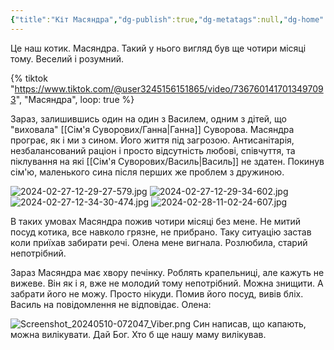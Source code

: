 ```yaml
---
{"title":"Кіт Масяндра","dg-publish":true,"dg-metatags":null,"dg-home":null,"permalink":"/moya-sim-ya/kit-masyandra/","dgPassFrontmatter":true,"noteIcon":""}
---
```



Це наш котик. Масяндра. Такий у нього вигляд був ще чотири місяці тому. Веселий і розумний. 

{% tiktok "https://www.tiktok.com/@user3245156151865/video/7367601417013497093", "Масяндра", loop: true %}

Зараз, залишившись один на один з Василем, одним з дітей, що "виховала" [[Сім'я Суворових/Ганна\|Ганна]] Суворова. Масяндра програє, як і ми з сином. Його життя під загрозою. Антисанітарія, незбалансований раціон і просто відсутність любові, співчуття, та піклування на які [[Сім'я Суворових/Василь\|Василь]] не здатен. Покинув сім'ю, маленького сина після перших же проблем з дружиною.



![2024-02-27-12-29-27-579.jpg](/img/user/2024-02-27-12-29-27-579.jpg)
![2024-02-27-12-29-34-602.jpg](/img/user/2024-02-27-12-29-34-602.jpg)
![2024-02-27-12-34-30-474.jpg](/img/user/2024-02-27-12-34-30-474.jpg)
![2024-02-28-11-02-24-607.jpg](/img/user/2024-02-28-11-02-24-607.jpg)

В таких умовах Масяндра пожив чотири місяці без мене. Не митий посуд котика, все навколо грязне, не прибрано. Таку ситуацію застав коли приїхав забирати речі. Олена мене вигнала. Розлюбила, старий непотрібний.

Зараз Масяндра має хвору печінку. Роблять крапельниці, але кажуть не вижеве. Він як і я, вже не молодий тому непотрібний. Можна знищити. А забрати його не можу. Просто нікуди. Помив його посуд, вивів бліх. Василь на повідомлення не відповідає. Олена:

![Screenshot_20240510-072047_Viber.png](/img/user/Screenshot_20240510-072047_Viber.png)
Син написав, що капають, можна вилікувати. Дай Бог. Хто б ще нашу маму вилікував.